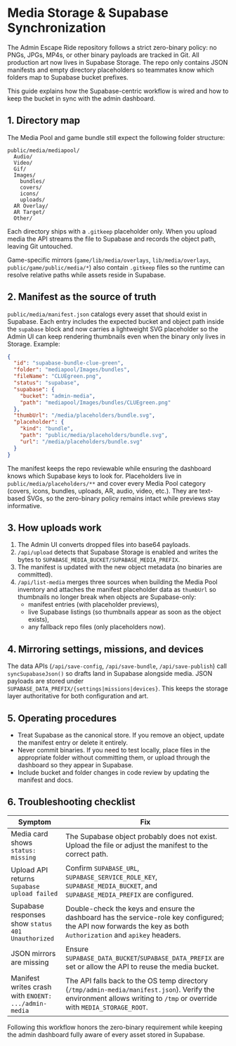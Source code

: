 # Media Storage & Supabase Synchronization

The Admin Escape Ride repository follows a strict zero-binary policy: no PNGs,
JPGs, MP4s, or other binary payloads are tracked in Git. All production art now
lives in Supabase Storage. The repo only contains JSON manifests and empty
directory placeholders so teammates know which folders map to Supabase bucket
prefixes.

This guide explains how the Supabase-centric workflow is wired and how to keep
the bucket in sync with the admin dashboard.

## 1. Directory map

The Media Pool and game bundle still expect the following folder structure:

```
public/media/mediapool/
  Audio/
  Video/
  Gif/
  Images/
    bundles/
    covers/
    icons/
    uploads/
  AR Overlay/
  AR Target/
  Other/
```

Each directory ships with a `.gitkeep` placeholder only. When you upload media
the API streams the file to Supabase and records the object path, leaving Git
untouched.

Game-specific mirrors (`game/lib/media/overlays`, `lib/media/overlays`,
`public/game/public/media/*`) also contain `.gitkeep` files so the runtime can
resolve relative paths while assets reside in Supabase.

## 2. Manifest as the source of truth

`public/media/manifest.json` catalogs every asset that should exist in
Supabase. Each entry includes the expected bucket and object path inside the
`supabase` block and now carries a lightweight SVG placeholder so the Admin UI
can keep rendering thumbnails even when the binary only lives in Storage.
Example:

```json
{
  "id": "supabase-bundle-clue-green",
  "folder": "mediapool/Images/bundles",
  "fileName": "CLUEgreen.png",
  "status": "supabase",
  "supabase": {
    "bucket": "admin-media",
    "path": "mediapool/Images/bundles/CLUEgreen.png"
  },
  "thumbUrl": "/media/placeholders/bundle.svg",
  "placeholder": {
    "kind": "bundle",
    "path": "public/media/placeholders/bundle.svg",
    "url": "/media/placeholders/bundle.svg"
  }
}
```

The manifest keeps the repo reviewable while ensuring the dashboard knows which
Supabase keys to look for. Placeholders live in
`public/media/placeholders/**` and cover every Media Pool category (covers,
icons, bundles, uploads, AR, audio, video, etc.). They are text-based SVGs, so
the zero-binary policy remains intact while previews stay informative.

## 3. How uploads work

1. The Admin UI converts dropped files into base64 payloads.
2. `/api/upload` detects that Supabase Storage is enabled and writes the bytes
   to `SUPABASE_MEDIA_BUCKET/SUPABASE_MEDIA_PREFIX`.
3. The manifest is updated with the new object metadata (no binaries are
   committed).
4. `/api/list-media` merges three sources when building the Media Pool
   inventory and attaches the manifest placeholder data as `thumbUrl` so
   thumbnails no longer break when objects are Supabase-only:
   * manifest entries (with placeholder previews),
   * live Supabase listings (so thumbnails appear as soon as the object exists),
   * any fallback repo files (only placeholders now).

## 4. Mirroring settings, missions, and devices

The data APIs (`/api/save-config`, `/api/save-bundle`, `/api/save-publish`) call
`syncSupabaseJson()` so drafts land in Supabase alongside media. JSON payloads
are stored under `SUPABASE_DATA_PREFIX/{settings|missions|devices}`. This keeps
the storage layer authoritative for both configuration and art.

## 5. Operating procedures

* Treat Supabase as the canonical store. If you remove an object, update the
  manifest entry or delete it entirely.
* Never commit binaries. If you need to test locally, place files in the
  appropriate folder without committing them, or upload through the dashboard so
they appear in Supabase.
* Include bucket and folder changes in code review by updating the manifest and
  docs.

## 6. Troubleshooting checklist

| Symptom | Fix |
| --- | --- |
| Media card shows `status: missing` | The Supabase object probably does not exist. Upload the file or adjust the manifest to the correct path. |
| Upload API returns `Supabase upload failed` | Confirm `SUPABASE_URL`, `SUPABASE_SERVICE_ROLE_KEY`, `SUPABASE_MEDIA_BUCKET`, and `SUPABASE_MEDIA_PREFIX` are configured. |
| Supabase responses show `status 401 Unauthorized` | Double-check the keys and ensure the dashboard has the service-role key configured; the API now forwards the key as both `Authorization` and `apikey` headers. |
| JSON mirrors are missing | Ensure `SUPABASE_DATA_BUCKET`/`SUPABASE_DATA_PREFIX` are set or allow the API to reuse the media bucket. |
| Manifest writes crash with `ENOENT: .../admin-media` | The API falls back to the OS temp directory (`/tmp/admin-media/manifest.json`). Verify the environment allows writing to `/tmp` or override with `MEDIA_STORAGE_ROOT`. |

Following this workflow honors the zero-binary requirement while keeping the
admin dashboard fully aware of every asset stored in Supabase.
